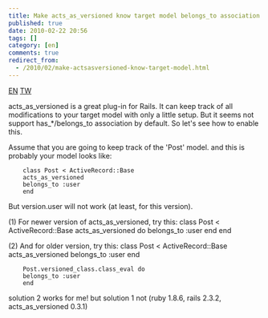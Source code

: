 ```yaml
---
title: Make acts_as_versioned know target model belongs_to association
published: true
date: 2010-02-22 20:56
tags: []
category: [en]
comments: true
redirect_from:
  - /2010/02/make-actsasversioned-know-target-model.html
---
```


<a href="{% link _posts/2010-02-22-make-acts-as-versioned-know-belongs-to-en.md %}" class="lang-btn lang-current">EN</a>
<a href="{% link _posts/2010-02-22-make-acts-as-versioned-know-belongs-to.md %}" class="lang-btn">TW</a>

acts_as_versioned is a great plug-in for Rails. It can keep track of all modifications to your target model with only a little setup. But it seems not support has_*/belongs_to association by default. So let's see how to enable this.

Assume that you are going to keep track of the 'Post' model. and this is probably your model looks like:

		class Post < ActiveRecord::Base
		acts_as_versioned
		belongs_to :user
		end
But version.user will not work (at least, for this version).


(1) For newer version of acts_as_versioned, try this:
		class Post < ActiveRecord::Base
		acts_as_versioned do
		belongs_to :user
		end
		end

(2) And for older version, try this:
		class Post < ActiveRecord::Base
		acts_as_versioned
		belongs_to :user
		end

		Post.versioned_class.class_eval do
		belongs_to :user
		end


solution 2 works for me! but solution 1 not (ruby 1.8.6, rails 2.3.2, acts_as_versioned 0.3.1)


